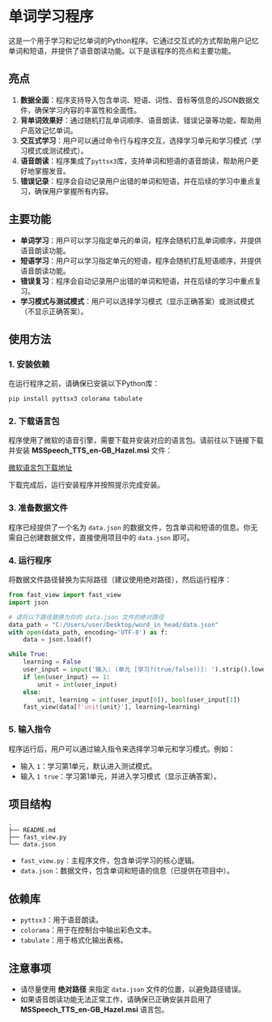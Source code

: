 # 单词学习程序

这是一个用于学习和记忆单词的Python程序。它通过交互式的方式帮助用户记忆单词和短语，并提供了语音朗读功能。以下是该程序的亮点和主要功能。

## 亮点

1. **数据全面**：程序支持导入包含单词、短语、词性、音标等信息的JSON数据文件，确保学习内容的丰富性和全面性。
2. **背单词效果好**：通过随机打乱单词顺序、语音朗读、错误记录等功能，帮助用户高效记忆单词。
3. **交互式学习**：用户可以通过命令行与程序交互，选择学习单元和学习模式（学习模式或测试模式）。
4. **语音朗读**：程序集成了`pyttsx3`库，支持单词和短语的语音朗读，帮助用户更好地掌握发音。
5. **错误记录**：程序会自动记录用户出错的单词和短语，并在后续的学习中重点复习，确保用户掌握所有内容。

## 主要功能

- **单词学习**：用户可以学习指定单元的单词，程序会随机打乱单词顺序，并提供语音朗读功能。
- **短语学习**：用户可以学习指定单元的短语，程序会随机打乱短语顺序，并提供语音朗读功能。
- **错误复习**：程序会自动记录用户出错的单词和短语，并在后续的学习中重点复习。
- **学习模式与测试模式**：用户可以选择学习模式（显示正确答案）或测试模式（不显示正确答案）。

## 使用方法

### 1. 安装依赖

在运行程序之前，请确保已安装以下Python库：

```bash
pip install pyttsx3 colorama tabulate
```

### 2. 下载语言包

程序使用了微软的语音引擎，需要下载并安装对应的语言包。请前往以下链接下载并安装 **MSSpeech_TTS_en-GB_Hazel.msi** 文件：

[微软语言包下载地址](https://www.microsoft.com/en-us/download/details.aspx?id=27224)

下载完成后，运行安装程序并按照提示完成安装。

### 3. 准备数据文件

程序已经提供了一个名为 `data.json` 的数据文件，包含单词和短语的信息。你无需自己创建数据文件，直接使用项目中的 `data.json` 即可。

### 4. 运行程序

将数据文件路径替换为实际路径（建议使用绝对路径），然后运行程序：

```python
from fast_view import fast_view
import json

# 请将以下路径替换为你的 data.json 文件的绝对路径
data_path = "C:/Users/user/Desktop/word_in_head/data.json"
with open(data_path, encoding='UTF-8') as f:
    data = json.load(f)

while True:
    learning = False
    user_input = input('输入: (单元 [学习?(true/false))]: ').strip().lower().strip()
    if len(user_input) == 1:
        unit = int(user_input)
    else:
        unit, learning = int(user_input[0]), bool(user_input[1])
    fast_view(data[f'unit{unit}'], learning=learning)
```

### 5. 输入指令

程序运行后，用户可以通过输入指令来选择学习单元和学习模式。例如：

- 输入 `1`：学习第1单元，默认进入测试模式。
- 输入 `1 true`：学习第1单元，并进入学习模式（显示正确答案）。

## 项目结构

```
.
├── README.md
├── fast_view.py
└── data.json
```

- `fast_view.py`：主程序文件，包含单词学习的核心逻辑。
- `data.json`：数据文件，包含单词和短语的信息（已提供在项目中）。

## 依赖库

- `pyttsx3`：用于语音朗读。
- `colorama`：用于在控制台中输出彩色文本。
- `tabulate`：用于格式化输出表格。

## 注意事项

- 请尽量使用 **绝对路径** 来指定 `data.json` 文件的位置，以避免路径错误。
- 如果语音朗读功能无法正常工作，请确保已正确安装并启用了 **MSSpeech_TTS_en-GB_Hazel.msi** 语言包。
